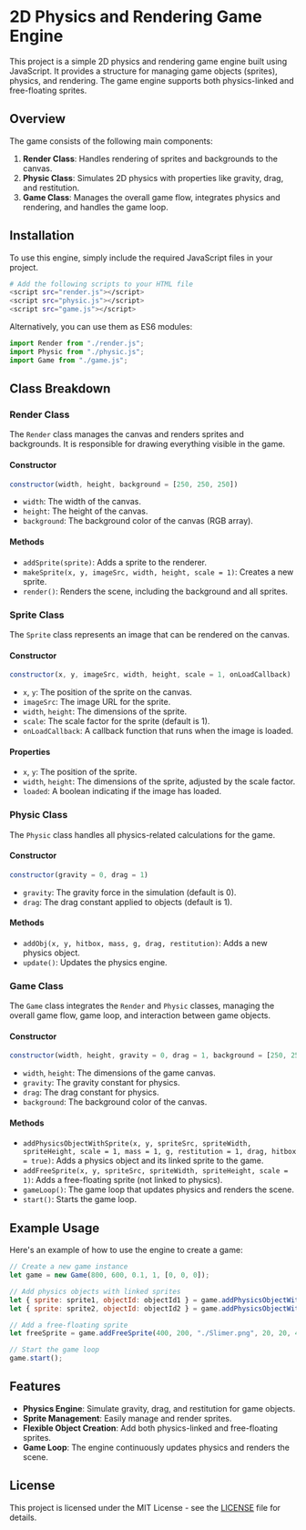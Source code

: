 
# 2D Physics and Rendering Game Engine

This project is a simple 2D physics and rendering game engine built using JavaScript. It provides a structure for managing game objects (sprites), physics, and rendering. The game engine supports both physics-linked and free-floating sprites.

## Overview

The game consists of the following main components:

1. **Render Class**: Handles rendering of sprites and backgrounds to the canvas.
2. **Physic Class**: Simulates 2D physics with properties like gravity, drag, and restitution.
3. **Game Class**: Manages the overall game flow, integrates physics and rendering, and handles the game loop.

## Installation

To use this engine, simply include the required JavaScript files in your project.

```bash
# Add the following scripts to your HTML file
<script src="render.js"></script>
<script src="physic.js"></script>
<script src="game.js"></script>
```

Alternatively, you can use them as ES6 modules:

```javascript
import Render from "./render.js";
import Physic from "./physic.js";
import Game from "./game.js";
```

## Class Breakdown

### Render Class

The `Render` class manages the canvas and renders sprites and backgrounds. It is responsible for drawing everything visible in the game.

#### Constructor

```javascript
constructor(width, height, background = [250, 250, 250])
```

- `width`: The width of the canvas.
- `height`: The height of the canvas.
- `background`: The background color of the canvas (RGB array).

#### Methods

- `addSprite(sprite)`: Adds a sprite to the renderer.
- `makeSprite(x, y, imageSrc, width, height, scale = 1)`: Creates a new sprite.
- `render()`: Renders the scene, including the background and all sprites.

### Sprite Class

The `Sprite` class represents an image that can be rendered on the canvas.

#### Constructor

```javascript
constructor(x, y, imageSrc, width, height, scale = 1, onLoadCallback)
```

- `x`, `y`: The position of the sprite on the canvas.
- `imageSrc`: The image URL for the sprite.
- `width`, `height`: The dimensions of the sprite.
- `scale`: The scale factor for the sprite (default is 1).
- `onLoadCallback`: A callback function that runs when the image is loaded.

#### Properties

- `x`, `y`: The position of the sprite.
- `width`, `height`: The dimensions of the sprite, adjusted by the scale factor.
- `loaded`: A boolean indicating if the image has loaded.

### Physic Class

The `Physic` class handles all physics-related calculations for the game.

#### Constructor

```javascript
constructor(gravity = 0, drag = 1)
```

- `gravity`: The gravity force in the simulation (default is 0).
- `drag`: The drag constant applied to objects (default is 1).

#### Methods

- `addObj(x, y, hitbox, mass, g, drag, restitution)`: Adds a new physics object.
- `update()`: Updates the physics engine.

### Game Class

The `Game` class integrates the `Render` and `Physic` classes, managing the overall game flow, game loop, and interaction between game objects.

#### Constructor

```javascript
constructor(width, height, gravity = 0, drag = 1, background = [250, 250, 250])
```

- `width`, `height`: The dimensions of the game canvas.
- `gravity`: The gravity constant for physics.
- `drag`: The drag constant for physics.
- `background`: The background color of the canvas.

#### Methods

- `addPhysicsObjectWithSprite(x, y, spriteSrc, spriteWidth, spriteHeight, scale = 1, mass = 1, g, restitution = 1, drag, hitbox = true)`: Adds a physics object and its linked sprite to the game.
- `addFreeSprite(x, y, spriteSrc, spriteWidth, spriteHeight, scale = 1)`: Adds a free-floating sprite (not linked to physics).
- `gameLoop()`: The game loop that updates physics and renders the scene.
- `start()`: Starts the game loop.

## Example Usage

Here's an example of how to use the engine to create a game:

```javascript
// Create a new game instance
let game = new Game(800, 600, 0.1, 1, [0, 0, 0]);

// Add physics objects with linked sprites
let { sprite: sprite1, objectId: objectId1 } = game.addPhysicsObjectWithSprite(100, 400, "./Slimer.png", 20, 20, 4, 100, -0.1, 0, 0.9);
let { sprite: sprite2, objectId: objectId2 } = game.addPhysicsObjectWithSprite(100, 200, "./Slimer.png", 20, 20, 4, 100, -0.1, 0, 0.9);

// Add a free-floating sprite
let freeSprite = game.addFreeSprite(400, 200, "./Slimer.png", 20, 20, 4);

// Start the game loop
game.start();
```

## Features

- **Physics Engine**: Simulate gravity, drag, and restitution for game objects.
- **Sprite Management**: Easily manage and render sprites.
- **Flexible Object Creation**: Add both physics-linked and free-floating sprites.
- **Game Loop**: The engine continuously updates physics and renders the scene.

## License

This project is licensed under the MIT License - see the [LICENSE](LICENSE) file for details.
